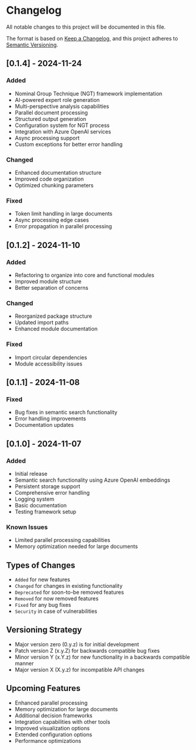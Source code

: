 # Changelog

All notable changes to this project will be documented in this file.

The format is based on [Keep a Changelog](https://keepachangelog.com/en/1.0.0/),
and this project adheres to [Semantic Versioning](https://semver.org/spec/v2.0.0.html).

## [0.1.4] - 2024-11-24
### Added
- Nominal Group Technique (NGT) framework implementation
- AI-powered expert role generation
- Multi-perspective analysis capabilities
- Parallel document processing
- Structured output generation
- Configuration system for NGT process
- Integration with Azure OpenAI services
- Async processing support
- Custom exceptions for better error handling

### Changed
- Enhanced documentation structure
- Improved code organization
- Optimized chunking parameters

### Fixed
- Token limit handling in large documents
- Async processing edge cases
- Error propagation in parallel processing

## [0.1.2] - 2024-11-10
### Added
- Refactoring to organize into core and functional modules
- Improved module structure
- Better separation of concerns

### Changed
- Reorganized package structure
- Updated import paths
- Enhanced module documentation

### Fixed
- Import circular dependencies
- Module accessibility issues

## [0.1.1] - 2024-11-08
### Fixed
- Bug fixes in semantic search functionality
- Error handling improvements
- Documentation updates

## [0.1.0] - 2024-11-07
### Added
- Initial release
- Semantic search functionality using Azure OpenAI embeddings
- Persistent storage support
- Comprehensive error handling
- Logging system
- Basic documentation
- Testing framework setup

### Known Issues
- Limited parallel processing capabilities
- Memory optimization needed for large documents

## Types of Changes
- `Added` for new features
- `Changed` for changes in existing functionality
- `Deprecated` for soon-to-be removed features
- `Removed` for now removed features
- `Fixed` for any bug fixes
- `Security` in case of vulnerabilities

## Versioning Strategy
- Major version zero (0.y.z) is for initial development
- Patch version Z (x.y.Z) for backwards compatible bug fixes
- Minor version Y (x.Y.z) for new functionality in a backwards compatible manner
- Major version X (X.y.z) for incompatible API changes

## Upcoming Features
- Enhanced parallel processing
- Memory optimization for large documents
- Additional decision frameworks
- Integration capabilities with other tools
- Improved visualization options
- Extended configuration options
- Performance optimizations